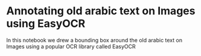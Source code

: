 # Annotating old arabic text on Images using EasyOCR
In this notebook we drew a bounding box around the old arabic text on Images using a popular OCR library called EasyOCR
